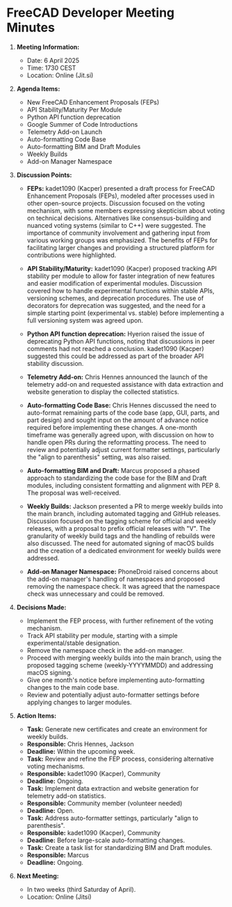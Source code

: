 # FreeCAD Developer Meeting Minutes

1. **Meeting Information:**
   - Date: 6 April 2025
   - Time: 1730 CEST
   - Location: Online (Jit.si)

2. **Agenda Items:**
    - New FreeCAD Enhancement Proposals (FEPs)
    - API Stability/Maturity Per Module
    - Python API function deprecation
    - Google Summer of Code Introductions
    - Telemetry Add-on Launch
    - Auto-formatting Code Base
    - Auto-formatting BIM and Draft Modules
    - Weekly Builds
    - Add-on Manager Namespace
      
3. **Discussion Points:**

    - **FEPs:** kadet1090 (Kacper) presented a draft process for FreeCAD Enhancement Proposals (FEPs), modeled after processes used in other open-source projects. Discussion focused on the voting mechanism, with some members expressing skepticism about voting on technical decisions. Alternatives like consensus-building and nuanced voting systems (similar to C++) were suggested. The importance of community involvement and gathering input from various working groups was emphasized.  The benefits of FEPs for facilitating larger changes and providing a structured platform for contributions were highlighted.

    - **API Stability/Maturity:**  kadet1090 (Kacper) proposed tracking API stability per module to allow for faster integration of new features and easier modification of experimental modules. Discussion covered how to handle experimental functions within stable APIs, versioning schemes, and deprecation procedures. The use of decorators for deprecation was suggested, and the need for a simple starting point (experimental vs. stable) before implementing a full versioning system was agreed upon.

    - **Python API function deprecation:** Hyerion raised the issue of deprecating Python API functions, noting that discussions in peer comments had not reached a conclusion. kadet1090 (Kacper) suggested this could be addressed as part of the broader API stability discussion.

    - **Telemetry Add-on:** Chris Hennes announced the launch of the telemetry add-on and requested assistance with data extraction and website generation to display the collected statistics.

    - **Auto-formatting Code Base:** Chris Hennes discussed the need to auto-format remaining parts of the code base (app, GUI, parts, and part design) and sought input on the amount of advance notice required before implementing these changes. A one-month timeframe was generally agreed upon, with discussion on how to handle open PRs during the reformatting process. The need to review and potentially adjust current formatter settings, particularly the "align to parenthesis" setting, was also raised.

    - **Auto-formatting BIM and Draft:** Marcus proposed a phased approach to standardizing the code base for the BIM and Draft modules, including consistent formatting and alignment with PEP 8.  The proposal was well-received.

    - **Weekly Builds:** Jackson presented a PR to merge weekly builds into the main branch, including automated tagging and GitHub releases. Discussion focused on the tagging scheme for official and weekly releases, with a proposal to prefix official releases with "V". The granularity of weekly build tags and the handling of rebuilds were also discussed. The need for automated signing of macOS builds and the creation of a dedicated environment for weekly builds were addressed.

    - **Add-on Manager Namespace:** PhoneDroid raised concerns about the add-on manager's handling of namespaces and proposed removing the namespace check.  It was agreed that the namespace check was unnecessary and could be removed.
    
4. **Decisions Made:**
    - Implement the FEP process, with further refinement of the voting mechanism.
    - Track API stability per module, starting with a simple experimental/stable designation.
    - Remove the namespace check in the add-on manager.
    - Proceed with merging weekly builds into the main branch, using the proposed tagging scheme (weekly-YYYYMMDD) and addressing macOS signing.
    - Give one month's notice before implementing auto-formatting changes to the main code base.
    - Review and potentially adjust auto-formatter settings before applying changes to larger modules.

5. **Action Items:**
    - **Task:** Generate new certificates and create an environment for weekly builds.
    - **Responsible:** Chris Hennes, Jackson
    - **Deadline:** Within the upcoming week.
    - **Task:** Review and refine the FEP process, considering alternative voting mechanisms.
    - **Responsible:** kadet1090 (Kacper), Community
    - **Deadline:** Ongoing.
    - **Task:** Implement data extraction and website generation for telemetry add-on statistics.
    - **Responsible:**  Community member (volunteer needed)
    - **Deadline:** Open.
    - **Task:**  Address auto-formatter settings, particularly "align to parenthesis".
    - **Responsible:** kadet1090 (Kacper), Community
    - **Deadline:** Before large-scale auto-formatting changes.
    - **Task:** Create a task list for standardizing BIM and Draft modules.
    - **Responsible:** Marcus
    - **Deadline:** Ongoing.

6. **Next Meeting:**
    - In two weeks (third Saturday of April).
    - Location: Online (Jitsi)
